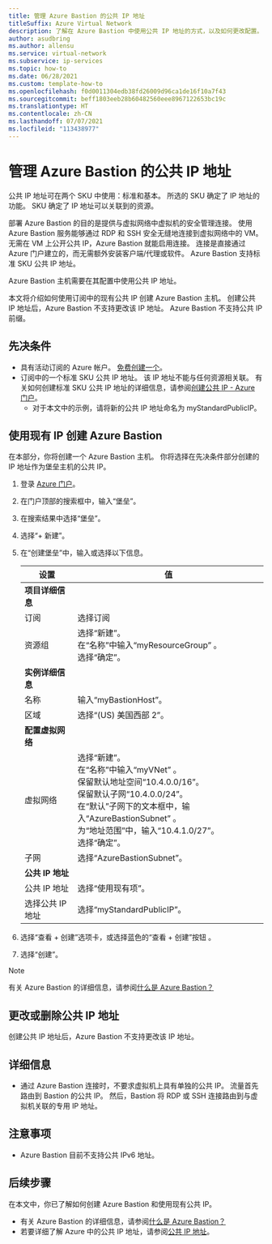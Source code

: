 ```yaml
---
title: 管理 Azure Bastion 的公共 IP 地址
titleSuffix: Azure Virtual Network
description: 了解在 Azure Bastion 中使用公共 IP 地址的方式，以及如何更改配置。
author: asudbring
ms.author: allensu
ms.service: virtual-network
ms.subservice: ip-services
ms.topic: how-to
ms.date: 06/28/2021
ms.custom: template-how-to
ms.openlocfilehash: f0d0011304edb38fd26009d96ca1de16f10a7f43
ms.sourcegitcommit: beff1803eeb28b60482560eee8967122653bc19c
ms.translationtype: HT
ms.contentlocale: zh-CN
ms.lasthandoff: 07/07/2021
ms.locfileid: "113438977"
---
```

# <a name="manage-a-public-ip-address-with-azure-bastion"></a>管理 Azure Bastion 的公共 IP 地址

公共 IP 地址可在两个 SKU 中使用：标准和基本。 所选的 SKU 确定了 IP 地址的功能。 SKU 确定了 IP 地址可以关联到的资源。

部署 Azure Bastion 的目的是提供与虚拟网络中虚拟机的安全管理连接。 使用 Azure Bastion 服务能够通过 RDP 和 SSH 安全无缝地连接到虚拟网络中的 VM。 无需在 VM 上公开公共 IP，Azure Bastion 就能启用连接。 连接是直接通过 Azure 门户建立的，而无需额外安装客户端/代理或软件。 Azure Bastion 支持标准 SKU 公共 IP 地址。

Azure Bastion 主机需要在其配置中使用公共 IP 地址。

本文将介绍如何使用订阅中的现有公共 IP 创建 Azure Bastion 主机。 创建公共 IP 地址后，Azure Bastion 不支持更改该 IP 地址。  Azure Bastion 不支持公共 IP 前缀。

## <a name="prerequisites"></a>先决条件

- 具有活动订阅的 Azure 帐户。 [免费创建一个](https://azure.microsoft.com/free/?ref=microsoft.com&utm_source=microsoft.com&utm_medium=docs&utm_campaign=visualstudio)。
- 订阅中的一个标准 SKU 公共 IP 地址。 该 IP 地址不能与任何资源相关联。 有关如何创建标准 SKU 公共 IP 地址的详细信息，请参阅[创建公共 IP - Azure 门户](create-public-ip-portal.md)。
    - 对于本文中的示例，请将新的公共 IP 地址命名为 myStandardPublicIP。

## <a name="create-azure-bastion-using-existing-ip"></a>使用现有 IP 创建 Azure Bastion

在本部分，你将创建一个 Azure Bastion 主机。 你将选择在先决条件部分创建的 IP 地址作为堡垒主机的公共 IP。

1. 登录 [Azure 门户](https://portal.azure.com)。

2. 在门户顶部的搜索框中，输入“堡垒”。

3. 在搜索结果中选择“堡垒”。

4. 选择“+ 新建”。 

5. 在“创建堡垒”中，输入或选择以下信息。

    | 设置 | 值 | 
    | ------- | ----- |
    | **项目详细信息** |   |
    | 订阅 | 选择订阅 |
    | 资源组 | 选择“新建”。 </br> 在“名称”中输入“myResourceGroup” 。 </br> 选择“确定”。 |
    | **实例详细信息** |  |
    | 名称 | 输入“myBastionHost”。 |
    | 区域 | 选择“(US) 美国西部 2”。 |
    | **配置虚拟网络** |   |
    | 虚拟网络 | 选择“新建”。 </br> 在“名称”中输入“myVNet” 。 </br> 保留默认地址空间“10.4.0.0/16”。 </br> 保留默认子网“10.4.0.0/24”。 </br> 在“默认”子网下的文本框中，输入“AzureBastionSubnet” 。 </br> 为“地址范围”中，输入“10.4.1.0/27”。 </br> 选择“确定”。 |
    | 子网 | 选择“AzureBastionSubnet”。 |
    | **公共 IP 地址** |   |
    | 公共 IP 地址 | 选择“使用现有项”。 |
    | 选择公共 IP 地址 | 选择“myStandardPublicIP”。 |

6. 选择“查看 + 创建”选项卡，或选择蓝色的“查看 + 创建”按钮 。

7. 选择“创建”。

> [!NOTE]
> 有关 Azure Bastion 的详细信息，请参阅[什么是 Azure Bastion？](../bastion/bastion-overview.md)

## <a name="change-or-remove-public-ip-address"></a>更改或删除公共 IP 地址

创建公共 IP 地址后，Azure Bastion 不支持更改该 IP 地址。

## <a name="more-information"></a>详细信息

* 通过 Azure Bastion 连接时，不要求虚拟机上具有单独的公共 IP。 流量首先路由到 Bastion 的公共 IP。 然后，Bastion 将 RDP 或 SSH 连接路由到与虚拟机关联的专用 IP 地址。 

## <a name="caveats"></a>注意事项

* Azure Bastion 目前不支持公共 IPv6 地址。  

## <a name="next-steps"></a>后续步骤

在本文中，你已了解如何创建 Azure Bastion 和使用现有公共 IP。 

- 有关 Azure Bastion 的详细信息，请参阅[什么是 Azure Bastion？](../bastion/bastion-overview.md)
- 若要详细了解 Azure 中的公共 IP 地址，请参阅[公共 IP 地址](public-ip-addresses.md)。
